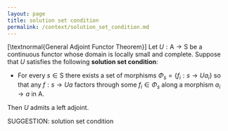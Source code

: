 ```yaml
---
layout: page
title: solution set condition
permalink: /context/solution_set_condition.md
---
```

[\textnormal{General Adjoint Functor Theorem}] Let $U : \mathsf{A} \to \mathsf{S}$ be a continuous functor whose domain is locally small and complete. Suppose that $U$ satisfies the following **solution set condition**:

-  For every $s \in \mathsf{S}$ there exists a set of morphisms $\Phi_s = \{f_i : s \to Ua_i\}$ so that any $f : s \to Ua$ factors through some $f_i \in \Phi_s$ along a morphism $a_i \to a$ in $\mathsf{A}$.

Then $U$ admits a left adjoint.


SUGGESTION: solution set condition